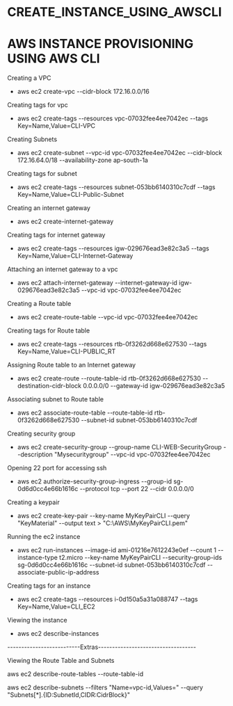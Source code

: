 # CREATE_INSTANCE_USING_AWSCLI
# AWS INSTANCE PROVISIONING USING AWS CLI

Creating a VPC

 * aws ec2 create-vpc --cidr-block 172.16.0.0/16

Creating tags for vpc

* aws ec2 create-tags --resources vpc-07032fee4ee7042ec --tags Key=Name,Value=CLI-VPC

Creating Subnets

* aws ec2 create-subnet --vpc-id vpc-07032fee4ee7042ec --cidr-block 172.16.64.0/18  --availability-zone ap-south-1a

Creating tags for subnet

* aws ec2 create-tags --resources subnet-053bb6140310c7cdf --tags Key=Name,Value=CLI-Public-Subnet

Creating an internet gateway

* aws ec2 create-internet-gateway

Creating tags for internet gateway

* aws ec2 create-tags --resources igw-029676ead3e82c3a5 --tags Key=Name,Value=CLI-Internet-Gateway

Attaching an internet gateway to a vpc

* aws ec2 attach-internet-gateway --internet-gateway-id igw-029676ead3e82c3a5 --vpc-id vpc-07032fee4ee7042ec

Creating a Route table

* aws ec2 create-route-table --vpc-id vpc-07032fee4ee7042ec

Creating tags for Route table

* aws ec2 create-tags --resources rtb-0f3262d668e627530 --tags Key=Name,Value=CLI-PUBLIC_RT

Assigning Route table to an Internet gateway

* aws ec2 create-route --route-table-id rtb-0f3262d668e627530 --destination-cidr-block 0.0.0.0/0 --gateway-id igw-029676ead3e82c3a5

Associating subnet to Route table

* aws ec2 associate-route-table --route-table-id rtb-0f3262d668e627530 --subnet-id subnet-053bb6140310c7cdf

Creating security group

* aws ec2  create-security-group --group-name  CLI-WEB-SecurityGroup  --description	"Mysecuritygroup" --vpc-id vpc-07032fee4ee7042ec

Opening 22 port for accessing ssh

* aws ec2 authorize-security-group-ingress --group-id sg-0d6d0cc4e66b1616c --protocol tcp --port 22 --cidr 0.0.0.0/0

Creating a keypair

* aws ec2 create-key-pair --key-name MyKeyPairCLI --query "KeyMaterial" --output text > "C:\AWS\MyKeyPairCLI.pem"

Running the ec2 instance

* aws ec2 run-instances --image-id ami-01216e7612243e0ef --count 1 --instance-type t2.micro --key-name MyKeyPairCLI --security-group-ids sg-0d6d0cc4e66b1616c --subnet-id subnet-053bb6140310c7cdf --associate-public-ip-address

Creating tags for an instance

* aws ec2 create-tags --resources i-0d150a5a31a088747 --tags Key=Name,Value=CLI_EC2

Viewing the instance

* aws ec2 describe-instances

--------------------------Extras-----------------------------------

Viewing the Route Table and Subnets

aws ec2 describe-route-tables --route-table-id <RouteTableId>
  
aws ec2 describe-subnets --filters "Name=vpc-id,Values=<vpcId>"
                         --query "Subnets[*].{ID:SubnetId,CIDR:CidrBlock}"

